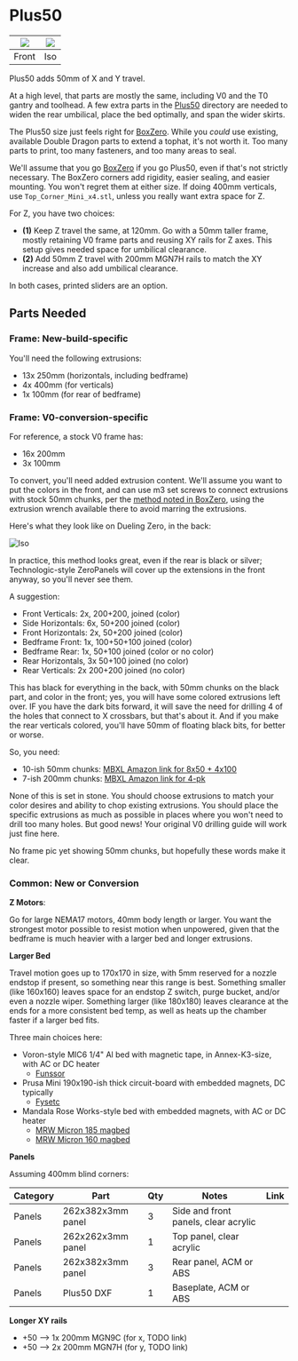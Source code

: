 # Plus50

| ![](Renders/alpha-6/front-red.png) | ![](Renders/alpha-6/iso-red.png)  |
| - | - |
| Front | Iso |

Plus50 adds 50mm of X and Y travel.  

At a high level, that parts are mostly the same, including V0 and the T0 gantry and toolhead.  A few extra parts in the [Plus50](STLs/Plus50) directory are needed to widen the rear umbilical, place the bed optimally, and span the wider skirts.

The Plus50 size just feels right for [BoxZero](https://github.com/zruncho3d/BoxZero).  While you *could* use existing, available Double Dragon parts to extend a tophat, it's not worth it.  Too many parts to print, too many fasteners, and too many areas to seal.

We'll assume that you go [BoxZero](https://github.com/zruncho3d/BoxZero) if you go Plus50, even if that's not strictly necessary.  The BoxZero corners add rigidity, easier sealing, and easier mounting.  You won't regret them at either size.  If doing 400mm verticals, use `Top_Corner_Mini_x4.stl`, unless you really want extra space for Z.

For Z, you have two choices:
- **(1)** Keep Z travel the same, at 120mm.  Go with a 50mm taller frame, mostly retaining V0 frame parts and reusing XY rails for Z axes.  This setup gives needed space for umbilical clearance.
- **(2)** Add 50mm Z travel with 200mm MGN7H rails to match the XY increase and also add umbilical clearance.

In both cases, printed sliders are an option.

## Parts Needed

### Frame: New-build-specific
You'll need the following extrusions:
* 13x 250mm (horizontals, including bedframe)
* 4x 400mm (for verticals)
* 1x 100mm (for rear of bedframe)

### Frame: V0-conversion-specific
For reference, a stock V0 frame has:
* 16x 200mm
* 3x 100mm

To convert, you'll need added extrusion content.  We'll assume you want to put the colors in the front, and can use m3 set screws to connect extrusions with stock 50mm chunks, per the [method noted in BoxZero](https://github.com/zruncho3d/BoxZero#frame-and-corners), using the extrusion wrench available there to avoid marring the extrusions.  

Here's what they look like on Dueling Zero, in the back:

![Iso](Images/mixed_extrusions.png)

In practice, this method looks great, even if the rear is black or silver; Technologic-style ZeroPanels will cover up the extensions in the front anyway, so you'll never see them.

A suggestion:
* Front Verticals: 2x, 200+200, joined (color)
* Side Horizontals: 6x, 50+200 joined (color)
* Front Horizontals: 2x, 50+200 joined (color)
* Bedframe Front: 1x, 100+50+100 joined (color)
* Bedframe Rear: 1x, 50+100 joined (color or no color)
* Rear Horizontals, 3x 50+100 joined (no color)
* Rear Verticals: 2x 200+200 joined (no color)

This has black for everything in the back, with 50mm chunks on the black part, and color in the front; yes, you will have some colored extrusions left over.  IF you have the dark bits forward, it will save the need for drilling 4 of the holes that connect to X crossbars, but that's about it.  And if you make the rear verticals colored, you'll have 50mm of floating black bits, for better or worse.


So, you need:
* 10-ish 50mm chunks: [MBXL Amazon link for 8x50 + 4x100](https://www.amazon.com/gp/product/B06XJ4T6TW)
* 7-ish 200mm chunks: [MBXL Amazon link for 4-pk](https://www.amazon.com/MakerBeam-XL-Anodized-200x15x15mm-Pieces/dp/B06XHQH9WH)

None of this is set in stone.  You should choose extrusions to match your color desires and ability to chop existing extrusions.  You should place the specific extrusions as much as possible in places where you won't need to drill too many holes.  But good news!  Your original V0 drilling guide will work just fine here.

No frame pic yet showing 50mm chunks, but hopefully these words make it clear.

### Common: New or Conversion

**Z Motors**:

Go for large NEMA17 motors, 40mm body length or larger.  You want the strongest motor possible to resist motion when unpowered, given that the bedframe is much heavier with a larger bed and longer extrusions.

**Larger Bed**

Travel motion goes up to 170x170 in size, with 5mm reserved for a nozzle endstop if present, so something near this range is best.   Something smaller (like 160x160)  leaves space for an endstop Z switch, purge bucket, and/or even a nozzle wiper.  Something larger (like 180x180) leaves clearance at the ends for a more consistent bed temp, as well as heats up the chamber faster if a larger bed fits.

Three main choices here:
* Voron-style MIC6 1/4" Al bed with magnetic tape, in Annex-K3-size, with AC or DC heater
  * [Funssor](https://www.aliexpress.com/item/3256803530287164.html)
* Prusa Mini 190x190-ish thick circuit-board with embedded magnets, DC typically
  * [Fysetc](https://www.aliexpress.us/item/2255800748491824.html)
* Mandala Rose Works-style bed with embedded magnets, with AC or DC heater
  * [MRW Micron 185 magbed](https://mandalaroseworks.com/collections/micron-185)
  * [MRW Micron 160 magbed](https://mandalaroseworks.com/collections/micron-160mm)

**Panels**

Assuming 400mm blind corners:

| Category | Part | Qty | Notes | Link |
| - | - | - | - | - |
| Panels | 262x382x3mm panel | 3 | Side and front panels, clear acrylic
| Panels | 262x262x3mm panel | 1 | Top panel, clear acrylic
| Panels | 262x382x3mm panel | 3 | Rear panel, ACM or ABS
| Panels | Plus50 DXF  | 1 | Baseplate, ACM or ABS

**Longer XY rails**
* +50 --> 1x 200mm MGN9C (for x, TODO link)
* +50 --> 2x 200mm MGN7H (for y, TODO link)
